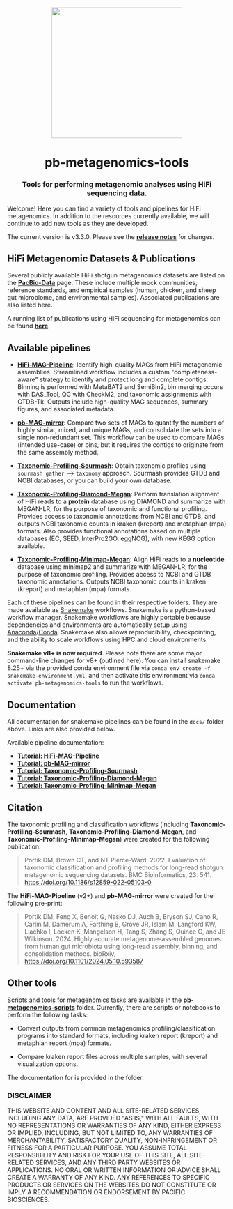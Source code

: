 <h1 align="center"><img width="300px" src="docs/logo_pb-metagenomics-tools.svg"/></h1>

<h1 align="center">pb-metagenomics-tools</h1>

<h3 align="center">Tools for performing metagenomic analyses using HiFi sequencing data.</h3>

Welcome! Here you can find a variety of tools and pipelines for HiFi metagenomics. In addition to the resources currently available, we will continue to add new tools as they are developed.

The current version is v3.3.0. Please see the [**release notes**](https://github.com/PacificBiosciences/pb-metagenomics-tools/releases) for changes.

## HiFi Metagenomic Datasets & Publications

Several publicly available HiFi shotgun metagenomics datasets are listed on the   [**PacBio-Data**](https://github.com/PacificBiosciences/pb-metagenomics-tools/blob/master/docs/PacBio-Data.md) page. These include multiple mock communities, reference standards, and empirical samples (human, chicken, and sheep gut microbiome, and environmental samples). Associated publications are also listed here.

A running list of publications using HiFi sequencing for metagenomics can be found [**here**](https://github.com/PacificBiosciences/pb-metagenomics-tools/blob/master/docs/HiFi-Metagenomics-Publications.md). 

## Available pipelines

+ [**HiFi-MAG-Pipeline**](https://github.com/PacificBiosciences/pb-metagenomics-tools/tree/master/HiFi-MAG-Pipeline): Identify high-quality MAGs from HiFi metagenomic assemblies. Streamlined workflow includes a custom "completeness-aware" strategy to identify and protect long and complete contigs. Binning is performed with MetaBAT2 and SemiBin2, bin merging occurs with DAS_Tool, QC with CheckM2, and taxonomic assignments with GTDB-Tk. Outputs include high-quality MAG sequences, summary figures, and associated metadata. 

+ [**pb-MAG-mirror**](https://github.com/PacificBiosciences/pb-metagenomics-tools/tree/master/pb-MAG-mirror): Compare two sets of MAGs to quantify the numbers of highly similar, mixed, and unique MAGs, and consolidate the sets into a single non-redundant set. This workflow can be used to compare MAGs (intended use-case) or bins, but it requires the contigs to originate from the same assembly method.

+ [**Taxonomic-Profiling-Sourmash**](https://github.com/PacificBiosciences/pb-metagenomics-tools/tree/master/Taxonomic-Profiling-Sourmash): Obtain taxonomic proflies using `sourmash gather` --> `taxonomy` approach. Sourmash provides GTDB and NCBI databases, or you can build your own database.

+ [**Taxonomic-Profiling-Diamond-Megan**](https://github.com/PacificBiosciences/pb-metagenomics-tools/tree/master/Taxonomic-Profiling-Diamond-Megan): Perform translation alignment of HiFi reads to a **protein** database using DIAMOND and summarize with MEGAN-LR, for the purpose of taxonomic and functional profiling. Provides access to taxonomic annotations from NCBI and GTDB, and outputs NCBI taxonomic counts in kraken (kreport) and metaphlan (mpa) formats. Also provides functional annotations based on multiple databases (EC, SEED, InterPro2GO, eggNOG), with new KEGG option available.

+ [**Taxonomic-Profiling-Minimap-Megan**](https://github.com/PacificBiosciences/pb-metagenomics-tools/tree/master/Taxonomic-Profiling-Minimap-Megan): Align HiFi reads to a **nucleotide** database using minimap2 and summarize with MEGAN-LR, for the purpose of taxonomic profiling. Provides access to NCBI and GTDB taxonomic annotations. Outputs NCBI taxonomic counts in kraken (kreport) and metaphlan (mpa) formats.

Each of these pipelines can be found in their respective folders. They are made available as [Snakemake](https://snakemake.readthedocs.io/en/stable/index.html) workflows. Snakemake is a python-based workflow manager. Snakemake workflows are highly portable because dependencies and environments are automatically setup using [Anaconda](https://docs.anaconda.com/anaconda/)/[Conda](https://docs.conda.io/projects/conda/en/latest/index.html). Snakemake also allows reproducibility, checkpointing, and the ability to scale workflows using HPC and cloud environments. 

**Snakemake v8+ is now required**. Please note there are some major command-line changes for v8+ (outlined here). You can install snakemake 8.25+ via the provided conda environment file via `conda env create -f snakemake-environment.yml`, and then activate this environment via `conda activate pb-metagenomics-tools` to run the workflows.

## Documentation 

All documentation for snakemake pipelines can be found in the `docs/` folder above. Links are also provided below.

Available pipeline documentation: 
- [**Tutorial: HiFi-MAG-Pipeline**](https://github.com/PacificBiosciences/pb-metagenomics-tools/blob/master/docs/Tutorial-HiFi-MAG-Pipeline.md)
- [**Tutorial: pb-MAG-mirror**](https://github.com/PacificBiosciences/pb-metagenomics-tools/blob/master/docs/Tutorial-pb-MAG-mirror.md)
- [**Tutorial: Taxonomic-Profiling-Sourmash**](https://github.com/PacificBiosciences/pb-metagenomics-tools/blob/master/docs/Tutorial-Taxonomic-Profiling-Sourmash.md)
- [**Tutorial: Taxonomic-Profiling-Diamond-Megan**](https://github.com/PacificBiosciences/pb-metagenomics-tools/blob/master/docs/Tutorial-Taxonomic-Profiling-Diamond-Megan.md)
- [**Tutorial: Taxonomic-Profiling-Minimap-Megan**](https://github.com/PacificBiosciences/pb-metagenomics-tools/blob/master/docs/Tutorial-Taxonomic-Profiling-Minimap-Megan.md)

## Citation

The taxonomic profiling and classification workflows (including **Taxonomic-Profiling-Sourmash**, **Taxonomic-Profiling-Diamond-Megan**, and **Taxonomic-Profiling-Minimap-Megan**) were created for the following publication:

> Portik DM, Brown CT, and NT Pierce-Ward. 2022. Evaluation of taxonomic classification and profiling methods for long-read shotgun metagenomic sequencing datasets. BMC Bioinformatics, 23: 541. https://doi.org/10.1186/s12859-022-05103-0

The **HiFi-MAG-Pipeline** (v2+) and **pb-MAG-mirror** were created for the following pre-print:

> Portik DM, Feng X, Benoit G, Nasko DJ, Auch B, Bryson SJ, Cano R, Carlin M, Damerum A, Farthing B, Grove JR, Islam M, Langford KW, Liachko I, Locken K, Mangelson H, Tang S, Zhang S, Quince C, and JE Wilkinson. 2024. Highly accurate metagenome-assembled genomes from human gut microbiota using long-read assembly, binning, and consolidation methods. bioRxiv, https://doi.org/10.1101/2024.05.10.593587


## Other tools

Scripts and tools for metagenomics tasks are available in the [**pb-metagenomics-scripts**](https://github.com/PacificBiosciences/pb-metagenomics-tools/tree/master/pb-metagenomics-scripts) folder. Currently, there are scripts or notebooks to perform the following tasks: 

+ Convert outputs from common metagenomics profiling/classification programs into standard formats, including kraken report (kreport) and metaphlan report (mpa) formats. 

+ Compare kraken report files across multiple samples, with several visualization options.

The documentation for is provided in the folder.



### DISCLAIMER
THIS WEBSITE AND CONTENT AND ALL SITE-RELATED SERVICES, INCLUDING ANY DATA, ARE PROVIDED "AS IS," WITH ALL FAULTS, WITH NO REPRESENTATIONS OR WARRANTIES OF ANY KIND, EITHER EXPRESS OR IMPLIED, INCLUDING, BUT NOT LIMITED TO, ANY WARRANTIES OF MERCHANTABILITY, SATISFACTORY QUALITY, NON-INFRINGEMENT OR FITNESS FOR A PARTICULAR PURPOSE. YOU ASSUME TOTAL RESPONSIBILITY AND RISK FOR YOUR USE OF THIS SITE, ALL SITE-RELATED SERVICES, AND ANY THIRD PARTY WEBSITES OR APPLICATIONS. NO ORAL OR WRITTEN INFORMATION OR ADVICE SHALL CREATE A WARRANTY OF ANY KIND. ANY REFERENCES TO SPECIFIC PRODUCTS OR SERVICES ON THE WEBSITES DO NOT CONSTITUTE OR IMPLY A RECOMMENDATION OR ENDORSEMENT BY PACIFIC BIOSCIENCES.
